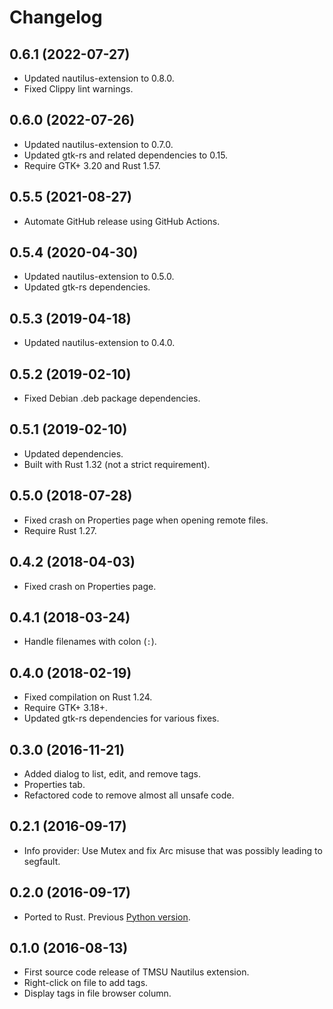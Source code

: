 # Changelog

## 0.6.1 (2022-07-27)

* Updated nautilus-extension to 0.8.0.
* Fixed Clippy lint warnings.

## 0.6.0 (2022-07-26)

* Updated nautilus-extension to 0.7.0.
* Updated gtk-rs and related dependencies to 0.15.
* Require GTK+ 3.20 and Rust 1.57.

## 0.5.5 (2021-08-27)

* Automate GitHub release using GitHub Actions.

## 0.5.4 (2020-04-30)

* Updated nautilus-extension to 0.5.0.
* Updated gtk-rs dependencies.

## 0.5.3 (2019-04-18)

* Updated nautilus-extension to 0.4.0.

## 0.5.2 (2019-02-10)

* Fixed Debian .deb package dependencies.

## 0.5.1 (2019-02-10)

* Updated dependencies.
* Built with Rust 1.32 (not a strict requirement).

## 0.5.0 (2018-07-28)

* Fixed crash on Properties page when opening remote files.
* Require Rust 1.27.

## 0.4.2 (2018-04-03)

* Fixed crash on Properties page.

## 0.4.1 (2018-03-24)

* Handle filenames with colon (`:`).

## 0.4.0 (2018-02-19)

* Fixed compilation on Rust 1.24.
* Require GTK+ 3.18+.
* Updated gtk-rs dependencies for various fixes.

## 0.3.0 (2016-11-21)

* Added dialog to list, edit, and remove tags.
* Properties tab.
* Refactored code to remove almost all unsafe code.

## 0.2.1 (2016-09-17)

* Info provider: Use Mutex and fix Arc misuse that was possibly leading to segfault.

## 0.2.0 (2016-09-17)

* Ported to Rust. Previous [Python version](https://github.com/talklittle/tmsu-nautilus-python).

## 0.1.0 (2016-08-13)

* First source code release of TMSU Nautilus extension.
* Right-click on file to add tags.
* Display tags in file browser column.
